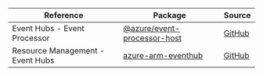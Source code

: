 | Reference | Package | Source |
|---|---|---|
|Event Hubs - Event Processor|[@azure/event-processor-host](https://www.npmjs.com/package/@azure/event-processor-host)|[GitHub](https://github.com/Azure/azure-sdk-for-js)|
|Resource Management - Event Hubs|[azure-arm-eventhub](https://www.npmjs.com/package/azure-arm-eventhub)|[GitHub](https://github.com/Azure/azure-sdk-for-js)|
